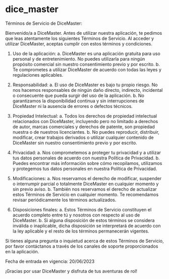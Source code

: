 # dice_master
Términos de Servicio de DiceMaster:

Bienvenido/a a DiceMaster. Antes de utilizar nuestra aplicación, te pedimos que leas atentamente los siguientes Términos de Servicio. Al acceder y utilizar DiceMaster, aceptas cumplir con estos términos y condiciones.

1. Uso de la aplicación:
   a. DiceMaster es una aplicación gratuita para uso personal y de entretenimiento. No puedes utilizarla para ningún propósito comercial sin nuestro consentimiento previo y por escrito.
   b. Te comprometes a utilizar DiceMaster de acuerdo con todas las leyes y regulaciones aplicables.

2. Responsabilidad:
   a. El uso de DiceMaster es bajo tu propio riesgo. No nos hacemos responsables de ningún daño directo, indirecto, incidental o consecuente que pueda surgir del uso de la aplicación.
   b. No garantizamos la disponibilidad continua y sin interrupciones de DiceMaster ni la ausencia de errores o defectos técnicos.

3. Propiedad Intelectual:
   a. Todos los derechos de propiedad intelectual relacionados con DiceMaster, incluyendo pero no limitado a derechos de autor, marcas comerciales y derechos de patente, son propiedad nuestra o de nuestros licenciantes.
   b. No puedes reproducir, distribuir, modificar, crear trabajos derivados o utilizar cualquier contenido de DiceMaster sin nuestro consentimiento previo y por escrito.

4. Privacidad:
   a. Nos comprometemos a proteger tu privacidad y a utilizar tus datos personales de acuerdo con nuestra Política de Privacidad.
   b. Puedes encontrar más información sobre cómo recopilamos, utilizamos y protegemos tus datos personales en nuestra Política de Privacidad.

5. Modificaciones:
   a. Nos reservamos el derecho de modificar, suspender o interrumpir parcial o totalmente DiceMaster en cualquier momento y sin previo aviso.
   b. También nos reservamos el derecho de actualizar estos Términos de Servicio en cualquier momento. Te recomendamos revisar periódicamente los términos actualizados.

6. Disposiciones finales:
   a. Estos Términos de Servicio constituyen el acuerdo completo entre tú y nosotros con respecto al uso de DiceMaster.
   b. Si alguna disposición de estos términos se considera inválida o inaplicable, dicha disposición se interpretará de acuerdo con la ley aplicable y el resto de los términos permanecerán vigentes.

Si tienes alguna pregunta o inquietud acerca de estos Términos de Servicio, por favor contáctanos a través de los canales de soporte proporcionados en la aplicación.

Fecha de entrada en vigencia: 20/06/2023

¡Gracias por usar DiceMaster y disfruta de tus aventuras de rol!
